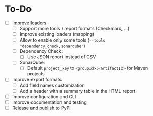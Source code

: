 # To-Do

- [ ] Improve loaders
  - [ ] Support more tools / report formats (Checkmarx, ...)
  - [ ] Improve existing loaders (mapping)
  - [ ] Allow to enable only some tools (`--tools "dependency_check,sonarqube"`)
  - [ ] Dependency Check:
    - [ ] Use JSON report instead of CSV
  - [ ] SonarQube:
    - [ ] Default `project_key` to `<groupId>:<artifactId>` for Maven projects
- [ ] Improve export formats
  - [ ] Add field names customization
  - [ ] Add a header with a summary table in the HTML report
- [ ] Improve configuration and CLI
- [ ] Improve documentation and testing
- [ ] Release and publish to PyPI
